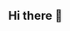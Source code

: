 ## Hi there 👋

<!--
**noorvrst/noorvrst** is a ✨ _special_ ✨ repository because its `README.md` (this file) appears on your GitHub profile.

Here are some ideas to get you started:

- 🔭 I’m currently working on chemistry
- 🌱 I’m currently learning chemistry
- 👯 My friends are Sio and Lexiqueen
- 💬 Ask me about xo kitty
- 📫 How to reach me: with my email
- 😄 Pronouns: she/her
- ⚡ Fun fact: centipedes can be poisonous
-->
